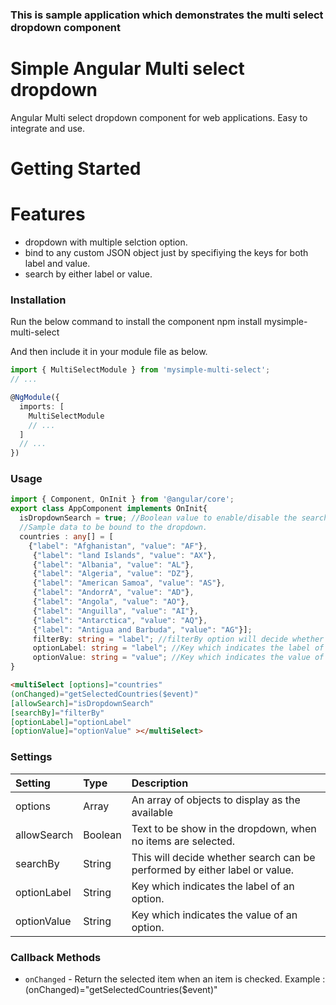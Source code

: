 ### This is sample application which demonstrates the multi select dropdown component

# Simple Angular Multi select dropdown

Angular Multi select dropdown component for web applications. Easy to integrate and use.

# Getting Started
# Features
- dropdown with multiple selction option.
- bind to any custom JSON object just by specifiying the keys for both label and value.
- search by either label or value.

### Installation

Run the below command to install the component
npm install mysimple-multi-select

And then include it in your module file as below.

```ts
import { MultiSelectModule } from 'mysimple-multi-select';
// ...

@NgModule({
  imports: [
    MultiSelectModule
    // ...
  ]
  // ...
})
```

### Usage

```ts
import { Component, OnInit } from '@angular/core';
export class AppComponent implements OnInit{
  isDropdownSearch = true; //Boolean value to enable/disable the search in multiselect dropdown.
  //Sample data to be bound to the dropdown.
  countries : any[] = [
    {"label": "Afghanistan", "value": "AF"}, 
     {"label": "land Islands", "value": "AX"}, 
     {"label": "Albania", "value": "AL"}, 
     {"label": "Algeria", "value": "DZ"}, 
     {"label": "American Samoa", "value": "AS"}, 
     {"label": "AndorrA", "value": "AD"}, 
     {"label": "Angola", "value": "AO"}, 
     {"label": "Anguilla", "value": "AI"}, 
     {"label": "Antarctica", "value": "AQ"}, 
     {"label": "Antigua and Barbuda", "value": "AG"}];
     filterBy: string = "label"; //filterBy option will decide whether search can be performed by either label or value.
     optionLabel: string = "label"; //Key which indicates the label of an option.
     optionValue: string = "value"; //Key which indicates the value of an option.
}
```
```html
<multiSelect [options]="countries" 
(onChanged)="getSelectedCountries($event)" 
[allowSearch]="isDropdownSearch" 
[searchBy]="filterBy"
[optionLabel]="optionLabel"
[optionValue]="optionValue" ></multiSelect>
```

### Settings

| Setting                        | Type       | Description                                                                             | 
| :----------------------------- | :--------- | :---------------------------------------------------------------------------------------|
| options                		 | Array<any> | An array of objects to display as the available                                         |                                                                                                                                            
| allowSearch                    | Boolean    | Text to be show in the dropdown, when no items are selected.                            |
| searchBy						 | String     | This will decide whether search can be performed by either label or value.              |
| optionLabel                    | String     | Key which indicates the label of an option.                                             |
| optionValue                    | String     | Key which indicates the value of an option.

### Callback Methods
- `onChanged` - Return the selected item when an item is checked.
  Example : (onChanged)="getSelectedCountries($event)"                                                                                                                                                                                                                 